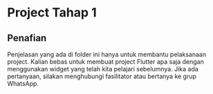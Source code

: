 # Project Tahap 1
## Penafian
Penjelasan yang ada di folder ini hanya untuk membantu pelaksanaan project. Kalian bebas untuk membuat project Flutter apa saja dengan menggunakan widget yang telah kita pelajari sebelumnya. Jika ada pertanyaan, silakan menghubungi fasilitator atau bertanya ke grup WhatsApp.
